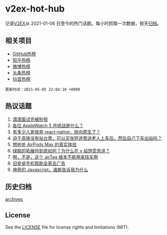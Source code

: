 # v2ex-hot-hub

 记录[V2EX](https://www.v2ex.com/)从 2021-01-06 日至今的热门话题。每小时抓取一次数据，按天[归档](archives)。
 
 ## 相关项目

- [GitHub热榜](https://github.com/lonnyzhang423/github-hot-hub)
- [知乎热榜](https://github.com/lonnyzhang423/zhihu-hot-hub)
- [微博热榜](https://github.com/lonnyzhang423/weibo-hot-hub)
- [头条热榜](https://github.com/lonnyzhang423/toutiao-hot-hub)
- [抖音热榜](https://github.com/lonnyzhang423/douyin-hot-hub)


 `更新时间：2021-05-05 22:04:10 +0800`

## 热议话题

1. [滴滴面试完被秒拒](https://www.v2ex.com/t/774958)
1. [各位 AppleWatch 5 月挑战是什么？](https://www.v2ex.com/t/774912)
1. [有多少人是放弃 react-native，转向原生了？](https://www.v2ex.com/t/774913)
1. [迫于高铁没有站台票，可以买张短途票送老人上车后，然后自己下车出站吗？](https://www.v2ex.com/t/774949)
1. [想听听 AirPods Max 的真实体验](https://www.v2ex.com/t/774955)
1. [绿联的拓展坞到底如何？为什么在 v 站饱受恶评？](https://www.v2ex.com/t/774996)
1. [啊，不是，这个 airTag 根本不能用来找车啊](https://www.v2ex.com/t/774928)
1. [旧安卓手机帮助全家去广告](https://www.v2ex.com/t/774960)
1. [神奇的 Javascript，谁能告诉我为什么](https://www.v2ex.com/t/774968)

## 历史归档

[archives](archives)

## License

See the [LICENSE](LICENSE) file for license rights and limitations (MIT).
